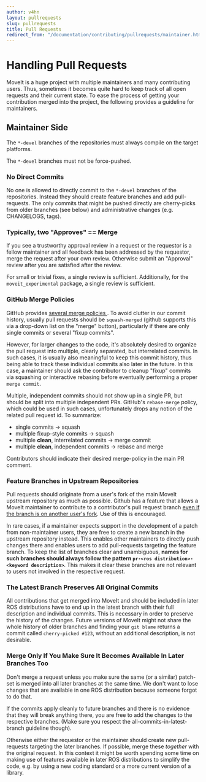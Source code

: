 ```yaml
---
author: v4hn
layout: pullrequests
slug: pullrequests
title: Pull Requests
redirect_from: "/documentation/contributing/pullrequests/maintainer.html"
---
```


# Handling Pull Requests

MoveIt is a huge project with multiple maintainers and many contributing users.
Thus, sometimes it becomes quite hard to keep track of all open requests and their current state.
To ease the process of getting your contribution merged into the project, the following provides a guideline for maintainers.

## Maintainer Side

The ``*-devel`` branches of the repositories must always compile on the target platforms.

The ``*-devel`` branches must not be force-pushed.

### No Direct Commits

No one is allowed to directly commit to the ``*-devel`` branches of the repositories. Instead they should create feature branches and add pull-requests.
The only commits that might be pushed directly are cherry-picks from older branches (see below) and administrative changes (e.g. CHANGELOGS, tags).

### Typically, two "Approves" == Merge

If you see a trustworthy approval review in a request or the requestor is a fellow maintainer and all feedback has been addressed by the requestor,
merge the request after your own review. Otherwise submit an "Approval" review after you are satisfied after the review.

For small or trivial fixes, a single review is sufficient. Additionally, for the ``moveit_experimental`` package, a single review is sufficient.

### GitHub Merge Policies

GitHub provides [several merge policies ](https://help.github.com/articles/about-merge-methods-on-github). To avoid clutter in our commit history, usually pull requests should be `squash-merged` (github supports this via a drop-down list on the "merge" button), particularly if there are only single commits or several "fixup commits".

However, for larger changes to the code, it's absolutely desired to organize the pull request into multiple, clearly separated, but interrelated commits. In such cases, it is usually also meaningful to keep this commit history, thus being able to track these individual commits also later in the future. In this case, a maintainer should ask the contributor to cleanup "fixup" commits via squashing or interactive rebasing before eventually performing a proper `merge commit`.

Multiple, independent commits should not show up in a single PR, but should be split into multiple independent PRs. GitHub's `rebase-merge` policy, which could be used in such cases, unfortunately drops any notion of the related pull request id. To summarize:

- single commits -> squash
- multiple fixup-style commits -> squash
- multiple **clean**, interrelated commits -> merge commit
- multiple **clean**, independent commits -> rebase and merge

Contributors should indicate their desired merge-policy in the main PR comment.

### Feature Branches in Upstream Repositories

Pull requests should originate from a user's fork of the main MoveIt upstream repository as much as possible. Github has a feature that allows a MoveIt maintainer to contribute to a contributor's pull request branch [even if the branch is on another user's fork](https://help.github.com/articles/committing-changes-to-a-pull-request-branch-created-from-a-fork/). Use of this is encouraged.

In rare cases, if a maintainer expects support in the development of a patch from non-maintainer users, they are free to create a new branch in the upstream repository instead. This enables other maintainers to directly push changes there and enables users to add pull-requests targeting the feature branch. To keep the list of branches clear and unambiguous, **names for such branches should always follow the pattern ``pr-<ros distribution>-<keyword description>``**. This makes it clear these branches are not relevant to users not involved in the respective request.

### The Latest Branch Preserves All Original Commits

All contributions that get merged into MoveIt and should be included in later ROS distributions have to end up in the latest branch with their full description and individual commits.
This is necessary in order to preserve the history of the changes.
Future versions of MoveIt might not share the whole history of older branches and finding your `git blame` returns a commit called ``cherry-picked #123``, without an additional description, is not desirable.

### Merge Only If You Make Sure It Becomes Available In Later Branches Too

Don't merge a request unless you make sure the same (or a similar) patch-set is merged into all later branches at the same time.
We don't want to lose changes that are available in one ROS distribution because someone forgot to do that.

If the commits apply cleanly to future branches and there is no evidence that they will break anything there, you are free to add the changes to the respective branches.
(Make sure you respect the all-commits-in-latest-branch guideline though).

Otherwise either the requestor or the maintainer should create new pull-requests targeting the later branches.
If possible, merge these *together* with the original request.
In this context it might be worth spending some time on making use of features available in later ROS distributions to simplify the code, e.g. by using a new coding standard or a more current version of a library.
